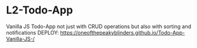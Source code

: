 # L2-Todo-App
Vanilla JS Todo-App not just with CRUD operations but also with sorting and notifications
DEPLOY: https://oneofthepeakyblinders.github.io/Todo-App-Vanilla-JS-/
